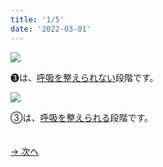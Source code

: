 ```yaml
---
title: '1/5'
date: '2022-03-01'
---
```

![](/images/03_1.jpg)

➌は、[呼吸を整えられない]()段階です。  

![](/images/03_2.jpg)

③は、[呼吸を整えられる]()段階です。

　  
[ → 次へ ](/posts/3-2)
